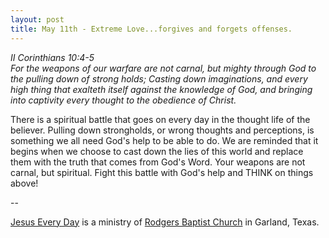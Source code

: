 ```yaml
---
layout: post
title: May 11th - Extreme Love...forgives and forgets offenses.
---
```


_II Corinthians 10:4-5  
For the weapons of our warfare are not carnal, but mighty through
God to the pulling down of strong holds; Casting down imaginations,
and every high thing that exalteth itself against the knowledge of
God, and bringing into captivity every thought to the obedience of
Christ._

There is a spiritual battle that goes on every day in the thought
life of the believer. Pulling down strongholds, or wrong thoughts and
perceptions, is something we all need God's help to be able to do. We
are reminded that it begins when we choose to cast down the lies of
this world and replace them with the truth that comes from God's
Word. Your weapons are not carnal, but spiritual. Fight this battle
with God's help and THINK on things above!

 --

<a href=http://jesuseveryday.net>Jesus Every Day</a> is a ministry of <a href=http://rodgersbaptist.net>Rodgers Baptist Church</a> in Garland, Texas.
